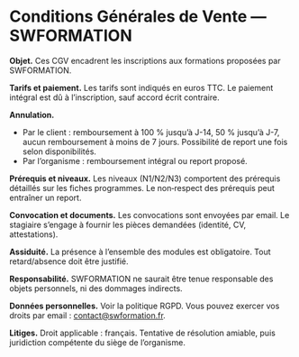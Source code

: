# Conditions Générales de Vente — SWFORMATION

**Objet.** Ces CGV encadrent les inscriptions aux formations proposées par SWFORMATION.

**Tarifs et paiement.** Les tarifs sont indiqués en euros TTC. Le paiement intégral est dû à l’inscription, sauf accord écrit contraire.

**Annulation.**
- Par le client : remboursement à 100 % jusqu’à J-14, 50 % jusqu’à J-7, aucun remboursement à moins de 7 jours. Possibilité de report une fois selon disponibilités.
- Par l’organisme : remboursement intégral ou report proposé.

**Prérequis et niveaux.** Les niveaux (N1/N2/N3) comportent des prérequis détaillés sur les fiches programmes. Le non‑respect des prérequis peut entraîner un report.

**Convocation et documents.** Les convocations sont envoyées par email. Le stagiaire s’engage à fournir les pièces demandées (identité, CV, attestations).

**Assiduité.** La présence à l’ensemble des modules est obligatoire. Tout retard/absence doit être justifié.

**Responsabilité.** SWFORMATION ne saurait être tenue responsable des objets personnels, ni des dommages indirects.

**Données personnelles.** Voir la politique RGPD. Vous pouvez exercer vos droits par email : contact@swformation.fr.

**Litiges.** Droit applicable : français. Tentative de résolution amiable, puis juridiction compétente du siège de l’organisme.

